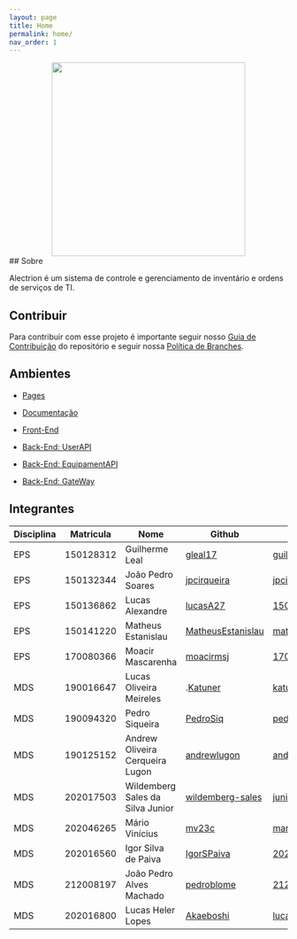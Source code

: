 ```yaml
---
layout: page
title: Home
permalink: home/
nav_order: 1
---
```


<div align="center">
    <img src="docs\documentation\Documentos\Identidade Visual\Símbolo_Alectrion.png" height="350px" width="350px"></img>
</div>
## Sobre

Alectrion é um sistema de controle e gerenciamento de inventário e ordens de serviços de TI.

## Contribuir
Para contribuir com esse projeto é importante seguir nosso [Guia de Contribuição](docs\documentation\Documentos\guia-contribuicao.md) do repositório e seguir nossa [Política de Branches](docs\documentation\Documentos\politicas-branch.md).

## Ambientes


- [Pages](https://fga-eps-mds.github.io/2022-1-Sistema-de-Controle-de-Ordem-de-Servico-DOC/home/)


- [Documentação](https://github.com/fga-eps-mds/2022-1-Sistema-de-Controle-de-Ordem-de-Servico-DOC)

- [Front-End](https://github.com/fga-eps-mds/2022-1-SGPTI-FrontEnd)

- [Back-End: UserAPI](https://github.com/fga-eps-mds/2022-1-SGPTI-UserAPI)
  
- [Back-End: EquipamentAPI](https://github.com/fga-eps-mds/2022-1-SGPTI-EquipamentApi) 

- [Back-End: GateWay](https://github.com/fga-eps-mds/2022-1-SGPTI-Gateway) 



## Integrantes

| Disciplina | Matricula | Nome | Github | E-mail |
|------------|-----------|------|--------|--------|
|EPS|150128312|Guilherme Leal|[gleal17](https://github.com/gleal17)|guilhermelml@gmail.com|
|EPS|150132344|João Pedro Soares|[jpcirqueira](https://github.com/jpcirqueira)|jpcirqueira81@gmail.com|
|EPS|150136862|Lucas Alexandre|[lucasA27](https://github.com/lucasA27)|150136862@aluno.unb.br|
|EPS|150141220|Matheus Estanislau|[MatheusEstanislau](https://github.com/MatheusEstanislau)|matheus.estanislau@icloud.com|
|EPS|170080366|Moacir Mascarenha|[moacirmsj](https://github.com/moacirmsj)|170080366@aluno.unb.br|
|MDS|190016647|Lucas Oliveira Meireles|.[Katuner](https://github.com/Katuner)|katunerx@gmail.com|
|MDS|190094320|Pedro Siqueira|[PedroSiq](https://github.com/PedroSiq)|pedroaugustossiqueira@gmail.com|
|MDS|190125152|Andrew Oliveira Cerqueira Lugon|[andrewlugon](https://github.com/andrewlugon)|andrewlugon000@gmail.com|
|MDS|202017503|Wildemberg Sales da Silva Junior|[wildemberg-sales](https://github.com/wildemberg-sales)|junior_sales2010@hotmail.com|
|MDS|202046265|Mário Vinícius|[mv23c](https://github.com/mv23c)|mario.mvbc@gmail.com|
|MDS|202016560|Igor Silva de Paiva|[IgorSPaiva](https://github.com/IgorSPaiva)|202016560@aluno.unb.br|
|MDS|212008197|João Pedro Alves Machado|[pedroblome](https://github.com/pedroblome)|212008197@aluno.unb.br|
|MDS|202016800|Lucas Heler Lopes|[Akaeboshi](https://github.com/Akaeboshi) |lucasheler3@gmail.com| 
